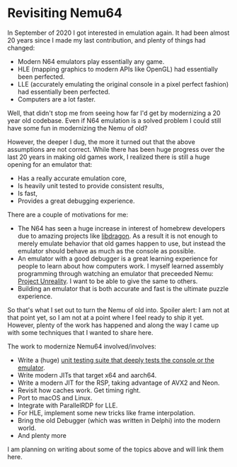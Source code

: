 # Revisiting Nemu64

In September of 2020 I got interested in emulation again. It had been almost 20 years since I made my last contribution, and plenty of things had changed:

* Modern N64 emulators play essentially any game.
* HLE (mapping graphics to modern APIs like OpenGL) had essentially been perfected.
* LLE (accurately emulating the original console in a pixel perfect fashion) had essentially been perfected.
* Computers are a lot faster.

Well, that didn't stop me from seeing how far I'd get by modernizing a 20 year old codebase. Even if N64 emulation is a solved problem I could still have some fun in modernizing the Nemu of old?

However, the deeper I dug, the more it turned out that the above assumptions are not correct. While there has been huge progress over the last 20 years in making old games work, I realized there is still a huge opening for an emulator that:

* Has a really accurate emulation core,
* Is heavily unit tested to provide consistent results,
* Is fast,
* Provides a great debugging experience.

There are a couple of motivations for me:
 * The N64 has seen a huge increase in interest of homebrew developers due to amazing projects like [libdragon](https://github.com/DragonMinded/libdragon). As a result it is not enough to merely emulate behavior that old games happen to use, but instead the emulator should behave as much as the console as possible.
 * An emulator with a good debugger is a great learning experience for people to learn about how computers work. I myself learned assembly programming through watching an emulator that preceeded Nemu: [Project Unreality](https://en.wikipedia.org/wiki/Project_Unreality). I want to be able to give the same to others.
 * Building an emulator that is both accurate and fast is the ultimate puzzle experience.

So that's what I set out to turn the Nemu of old into. Spoiler alert: I am not at that point yet, so I am not at a point where I feel ready to ship it yet. However, plenty of the work has happened and along the way I came up with some techniques that I wanted to share here.

The work to modernize Nemu64 involved/involves:
* Write a (huge) [unit testing suite that deeply tests the console or the emulator](02-test-everything.md).
* Write modern JITs that target x64 and aarch64.
* Write a modern JIT for the RSP, taking advantage of AVX2 and Neon.
* Revisit how caches work. Get timing right.
* Port to macOS and Linux.
* Integrate with ParallelRDP for LLE.
* For HLE, implement some new tricks like frame interpolation.
* Bring the old Debugger (which was written in Delphi) into the modern world.
* And plenty more

I am planning on writing about some of the topics above and will link them here.
